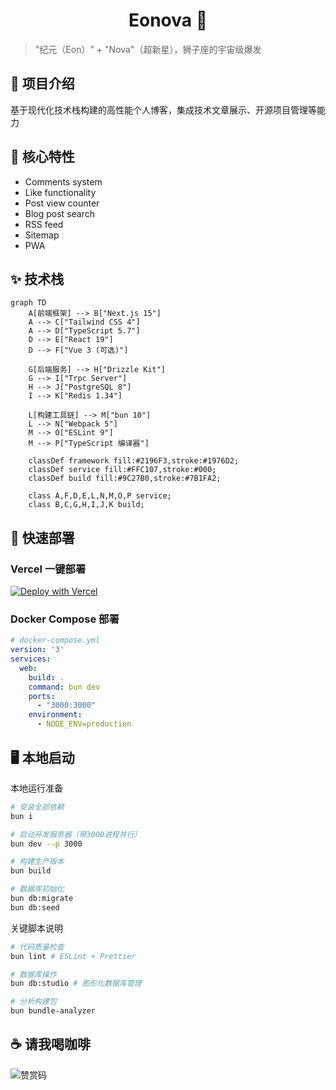 <h1 align="center"> Eonova 💠</h1>

> "纪元（Eon）" + "Nova"（超新星），狮子座的宇宙级爆发

## 🎉 项目介绍

基于现代化技术栈构建的高性能个人博客，集成技术文章展示、开源项目管理等能力

## 🌌 核心特性

- Comments system
- Like functionality
- Post view counter
- Blog post search
- RSS feed
- Sitemap
- PWA

## ✨ 技术栈

```mermaid
graph TD
    A[前端框架] --> B["Next.js 15"]
    A --> C["Tailwind CSS 4"]
    A --> D["TypeScript 5.7"]
    D --> E["React 19"]
    D --> F["Vue 3 (可选)"]
    
    G[后端服务] --> H["Drizzle Kit"]
    G --> I["Trpc Server"]
    H --> J["PostgreSQL 8"]
    I --> K["Redis 1.34"]
    
    L[构建工具链] --> M["bun 10"]
    L --> N["Webpack 5"]
    M --> O["ESLint 9"]
    M --> P["TypeScript 编译器"]
    
    classDef framework fill:#2196F3,stroke:#1976D2;
    classDef service fill:#FFC107,stroke:#000;
    classDef build fill:#9C27B0,stroke:#7B1FA2;
    
    class A,F,D,E,L,N,M,O,P service;
    class B,C,G,H,I,J,K build;
```

## 🚀 快速部署

### Vercel 一键部署

[![Deploy with Vercel](https://vercel.com/button)](https://vercel.com/new/clone?repository-url=[https%3A%2F%2Fgithub.com%2Fhamster1963%2Fnextme&env=SITE_URL,SITE_AUTHOR](https://github.com/eonova/eonova.me))

### Docker Compose 部署

```yml
# docker-compose.yml
version: '3'
services:
  web:
    build: .
    command: bun dev
    ports:
      - "3000:3000"
    environment:
      - NODE_ENV=production
```

## 🖥️ 本地启动

本地运行准备

```bash
# 安装全部依赖
bun i

# 启动开发服务器（带3000进程并行）
bun dev --p 3000

# 构建生产版本
bun build

# 数据库初始化
bun db:migrate
bun db:seed
```

关键脚本说明

```bash
# 代码质量检查
bun lint # ESLint + Prettier

# 数据库操作
bun db:studio # 图形化数据库管理

# 分析构建包
bun bundle-analyzer
```

## ☕️ 请我喝咖啡

![赞赏码](https://img.leostar.top/blog/20250219233034194.jpg)
